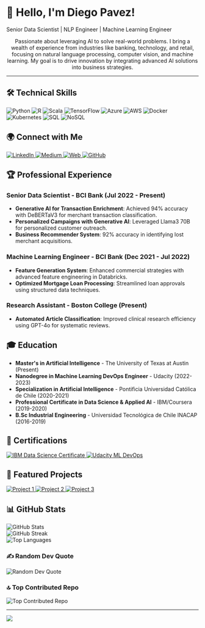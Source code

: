 <div class="center">

# 👋 Hello, I'm Diego Pavez!

Senior Data Scientist | NLP Engineer | Machine Learning Engineer

<p align="center">Passionate about leveraging AI to solve real-world problems. I bring a wealth of experience from industries like banking, technology, and retail, focusing on natural language processing, computer vision, and machine learning. My goal is to drive innovation by integrating advanced AI solutions into business strategies.</p>

---

## 🛠️ Technical Skills
<div class="tech-stack">
  <img src="https://img.shields.io/badge/python-3670A0?style=for-the-badge&logo=python&logoColor=ffdd54" alt="Python">
  <img src="https://img.shields.io/badge/R-%23276DC3.svg?style=for-the-badge&logo=r&logoColor=white" alt="R">
  <img src="https://img.shields.io/badge/Scala-%23DC322F.svg?style=for-the-badge&logo=scala&logoColor=white" alt="Scala">
  <img src="https://img.shields.io/badge/TensorFlow-%23FF6F00.svg?style=for-the-badge&logo=TensorFlow&logoColor=white" alt="TensorFlow">
  <img src="https://img.shields.io/badge/Azure-%230072C6.svg?style=for-the-badge&logo=microsoftazure&logoColor=white" alt="Azure">
  <img src="https://img.shields.io/badge/AWS-%23FF9900.svg?style=for-the-badge&logo=amazon-aws&logoColor=white" alt="AWS">
  <img src="https://img.shields.io/badge/Docker-%230db7ed.svg?style=for-the-badge&logo=docker&logoColor=white" alt="Docker">
  <img src="https://img.shields.io/badge/Kubernetes-%23326ce5.svg?style=for-the-badge&logo=kubernetes&logoColor=white" alt="Kubernetes">
  <img src="https://img.shields.io/badge/SQL-%2307405e.svg?style=for-the-badge&logo=postgresql&logoColor=white" alt="SQL">
  <img src="https://img.shields.io/badge/NoSQL-%2307405e.svg?style=for-the-badge&logo=mongodb&logoColor=white" alt="NoSQL">
</div>

## 🌍 Connect with Me
<div class="social-icons">
  <a href="https://www.linkedin.com/in/diegobot/" target="_blank">
    <img src="https://img.shields.io/badge/LinkedIn-%230077B5.svg?logo=linkedin&logoColor=white" alt="LinkedIn">
  </a>
  <a href="https://medium.com/@diego.pavezo" target="_blank">
    <img src="https://img.shields.io/badge/Medium-12100E?logo=medium&logoColor=white" alt="Medium">
  </a>
  <a href="[[https://medium.com/@diego.pavezo](https://quartz-bonnet-553.notion.site/Voyager-DBSCAN-7924c8bf91e54d73887608e166480df0?pvs=25](https://quartz-bonnet-553.notion.site/Voyager-DBSCAN-7924c8bf91e54d73887608e166480df0?pvs=25))" target="_blank">
    <img src="[https://img.shields.io/badge/Medium-12100E?logo=medium&logoColor=white](https://www.google.com/search?q=notion&sca_esv=a928941906744628&rlz=1C5GCEM_en&udm=2&source=iu&ictx=1&vet=1&fir=MhaJnWUdgNpfTM%252C_0hU66NCx-fOBM%252C%252Fg%252F11fd7dbddz%253BHm6c-t4Re8smTM%252CT22Xhndl99hZVM%252C_%253BMqBuogodCCVfOM%252CIah3qc7EGqGDZM%252C_%253Bguo9SdpGbwsL7M%252CTypkss5XiYdtSM%252C_%253BpQueP4jFPoqMeM%252CioRKnoG5rartCM%252C_&usg=AI4_-kQb1Z7ixCswAUzz0sEBoDBpVXITkg&sa=X&ved=2ahUKEwjRkpqcr6iIAxUpFVkFHWBpAdkQ_B16BAg4EAE#vhid=MhaJnWUdgNpfTM&vssid=mosaic)" alt="Web">
  </a>
  <a href="https://github.com/kronenflex" target="_blank">
    <img src="https://img.shields.io/badge/GitHub-%23121011.svg?logo=github&logoColor=white" alt="GitHub">
  </a>
</div>

## 🏆 Professional Experience
### Senior Data Scientist - BCI Bank (Jul 2022 - Present)
- **Generative AI for Transaction Enrichment**: Achieved 94% accuracy with DeBERTaV3 for merchant transaction classification.
- **Personalized Campaigns with Generative AI**: Leveraged Llama3 70B for personalized customer outreach.
- **Business Recommender System**: 92% accuracy in identifying lost merchant acquisitions.

### Machine Learning Engineer - BCI Bank (Dec 2021 - Jul 2022)
- **Feature Generation System**: Enhanced commercial strategies with advanced feature engineering in Databricks.
- **Optimized Mortgage Loan Processing**: Streamlined loan approvals using structured data techniques.

### Research Assistant - Boston College (Present)
- **Automated Article Classification**: Improved clinical research efficiency using GPT-4o for systematic reviews.

## 🎓 Education
- **Master's in Artificial Intelligence** - The University of Texas at Austin (Present)
- **Nanodegree in Machine Learning DevOps Engineer** - Udacity (2022-2023)
- **Specialization in Artificial Intelligence** - Pontificia Universidad Católica de Chile (2020-2021)
- **Professional Certificate in Data Science & Applied AI** - IBM/Coursera (2019-2020)
- **B.Sc Industrial Engineering** - Universidad Tecnológica de Chile INACAP (2016-2019)

## 🏅 Certifications
<div class="certifications">
  <a href="https://www.coursera.org/account/accomplishments/certificate/CERTIFICATE_ID" target="_blank">
    <img src="https://img.shields.io/badge/IBM%20Data%20Science%20Professional%20Certificate-blue?style=flat-square&logo=ibm&logoColor=white" alt="IBM Data Science Certificate">
  </a>
  <a href="https://www.udacity.com/course/machine-learning-devops-engineer-nanodegree--nd0821" target="_blank">
    <img src="https://img.shields.io/badge/Udacity%20Machine%20Learning%20DevOps%20Engineer-purple?style=flat-square&logo=udacity&logoColor=white" alt="Udacity ML DevOps">
  </a>
</div>

## 🚀 Featured Projects
<div class="projects">
  <a href="https://github.com/kronenflex/project1" target="_blank">
    <img src="https://img.shields.io/badge/Project1-%23ff69b4.svg?style=flat-square&logo=github&logoColor=white" alt="Project 1">
  </a>
  <a href="https://github.com/kronenflex/project2" target="_blank">
    <img src="https://img.shields.io/badge/Project2-%23121011.svg?style=flat-square&logo=github&logoColor=white" alt="Project 2">
  </a>
  <a href="https://github.com/kronenflex/project3" target="_blank">
    <img src="https://img.shields.io/badge/Project3-%230077B5.svg?style=flat-square&logo=github&logoColor=white" alt="Project 3">
  </a>
</div>

## 📊 GitHub Stats
<img src="https://github-readme-stats.vercel.app/api?username=kronenflex&theme=catppuccin_mocha&hide_border=false&include_all_commits=false&count_private=false" alt="GitHub Stats"><br/>
<img src="https://github-readme-streak-stats.herokuapp.com/?user=kronenflex&theme=catppuccin_mocha&hide_border=false" alt="GitHub Streak"><br/>
<img src="https://github-readme-stats.vercel.app/api/top-langs/?username=kronenflex&theme=catppuccin_mocha&hide_border=false&include_all_commits=false&count_private=false&layout=compact" alt="Top Languages">

### ✍️ Random Dev Quote
<img src="https://quotes-github-readme.vercel.app/api?type=horizontal&theme=tokyonight" alt="Random Dev Quote">

### 🔝 Top Contributed Repo
<img src="https://github-contributor-stats.vercel.app/api?username=kronenflex&limit=5&theme=catppuccin_mocha&combine_all_yearly_contributions=true" alt="Top Contributed Repo">

---
[![](https://visitcount.itsvg.in/api?id=kronenflex&icon=2&color=1)](https://visitcount.itsvg.in)

</div>
